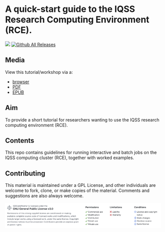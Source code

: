 # A quick-start guide to the IQSS Research Computing Environment (RCE).
![](https://travis-ci.org/IQSS/dss-rce.svg?branch=master) [![Github All Releases](https://img.shields.io/github/downloads/IQSS/dss-rce/total.svg)]()

## Media
View this tutorial/workshop via a:
* [browser](https://iqss.github.io/dss-rce/)
* [PDF](https://github.com/IQSS/dss-rce/blob/gh-pages/RCE.pdf)
* [EPUB](https://github.com/IQSS/dss-rce/blob/gh-pages/RCE.epub)

## Aim
To provide a short tutorial for researchers wanting to use the IQSS research computing environment (RCE).

## Contents
This repo contains guidelines for running interactive and batch jobs on the IQSS computing cluster (RCE), together with worked examples.

## Contributing
This material is maintained under a GPL License, and other individuals are welcome to fork, clone, or make copies of the material. Comments and suggestions are also always welcome.

![](images/readme-license.png)
